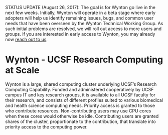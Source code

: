 <div class="alert alert-danger" role="alert">
STATUS UPDATE (August 26, 2017): The goal is for Wynton go live in the next few weeks.  Initially, Wynton will operate in a beta stage where early adopters will help us identify remaining issues, bugs, and common user needs that have been overseen by the Wynton Technical Working Group.  As such initial problems are resolved, we will roll out access to more users and groups.  If you are interested in early access to Wynton, you may already now <a href="{{ '/about/join.html' | relative_url }}">reach out to us</a>.
</div>

# Wynton - UCSF Research Computing at Scale

Wynton is a large, shared computing cluster underlying UCSF’s Research Computing Capability. Funded and administered cooperatively by UCSF campus IT and key research groups, it is available to all UCSF faculty for their research, and consists of different profiles suited to various biomedical and health science computing needs.  Priority access is granted to those who contribute resources. Non-contributing users may use CPU cores when these cores would otherwise be idle. Contributing users are granted shares of the cluster, proportionate to the contribution, that translate into priority access to the computing power.
